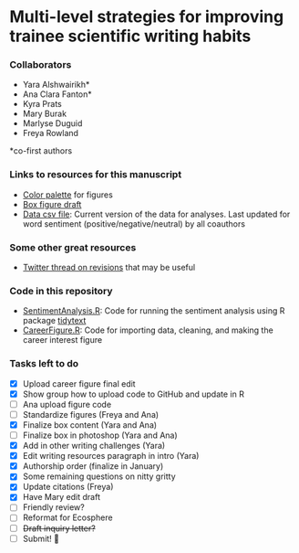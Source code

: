 # Multi-level strategies for improving trainee scientific writing habits

### Collaborators

- Yara Alshwairikh*
- Ana Clara Fanton*
- Kyra Prats
- Mary Burak
- Marlyse Duguid
- Freya Rowland

*co-first authors

### Links to resources for this manuscript
* [Color palette](<https://coolors.co/405364-585b74-6c5b7b-966480-c6798f-df858e-eda09c> "Color palette") for figures
* [Box figure draft](<https://docs.google.com/presentation/d/1CSUlPH7a5M1es4IyuSy8WH2JvQX9nPUwl5_y_ahd9Xg/edit#slide=id.gcb8342311d_1_0.>)
* [Data csv file](<data/dataclean_Nov2.csv>): Current version of the data for analyses. Last updated for word sentiment (positive/negative/neutral) by all coauthors

### Some other great resources
* [Twitter thread on revisions](<https://twitter.com/ellycknight/status/1456339626310782978>) that may be useful

### Code in this repository
* [SentimentAnalysis.R](<code/SentimentAnalysis.R>): Code for running the sentiment analysis using R package [tidytext](<https://www.tidytextmining.com/sentiment.html>)
* [CareerFigure.R](<code/CareerFigure.R>): Code for importing data, cleaning, and making the career interest figure

### Tasks left to do
- [x] Upload career figure final edit
- [x] Show group how to upload code to GitHub and update in R
- [ ] Ana upload figure code
- [ ] Standardize figures (Freya and Ana)
- [x] Finalize box content (Yara and Ana)
- [ ] Finalize box in photoshop (Yara and Ana)
- [x] Add in other writing challenges (Yara)
- [x] Edit writing resources paragraph in intro (Yara)
- [x] Authorship order (finalize in January)
- [x] Some remaining questions on nitty gritty
- [x] Update citations (Freya)
- [x] Have Mary edit draft
- [ ] Friendly review?
- [ ] Reformat for Ecosphere
- [ ] ~~Draft inquiry letter?~~
- [ ] Submit! :tada:
